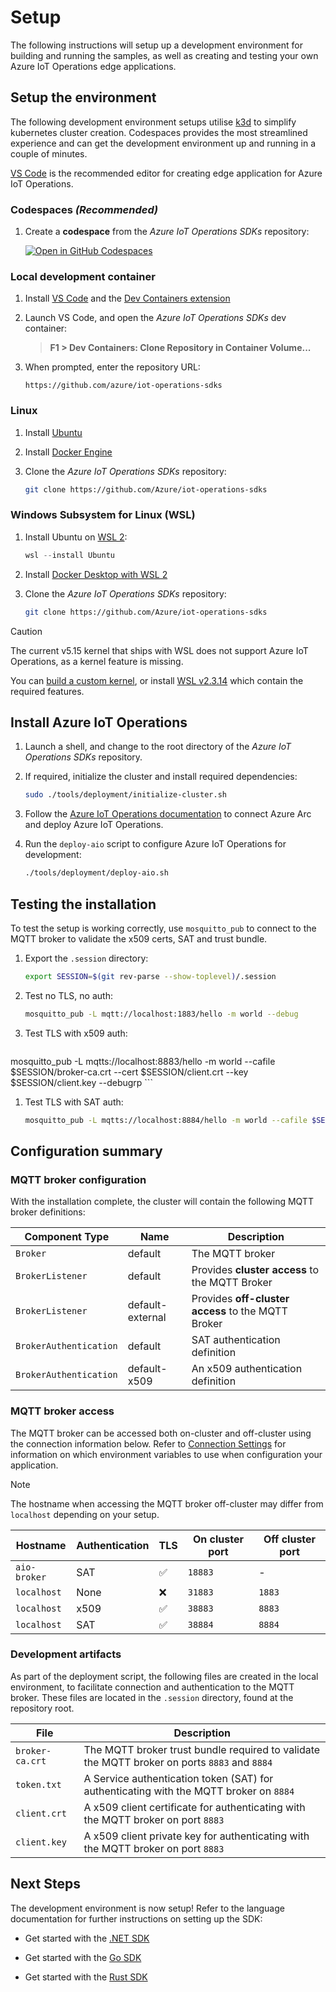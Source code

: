 # Setup

The following instructions will setup up a development environment for building and running the samples, as well as creating and testing your own Azure IoT Operations edge applications.

## Setup the environment

The following development environment setups utilise [k3d](https://k3d.io/#what-is-k3d) to simplify kubernetes cluster creation. Codespaces provides the most streamlined experience and can get the development environment up and running in a couple of minutes.

[VS Code](https://code.visualstudio.com/) is the recommended editor for creating edge application for Azure IoT Operations.

### Codespaces *(Recommended)*

1. Create a **codespace** from the *Azure IoT Operations SDKs* repository:

    [![Open in GitHub Codespaces](https://github.com/codespaces/badge.svg)](https://codespaces.new/Azure/iot-operations-sdks?quickstart=1&editor=vscode)

### Local development container

1. Install [VS Code](https://code.visualstudio.com/) and the [Dev Containers extension](https://marketplace.visualstudio.com/items?itemName=ms-vscode-remote.remote-containers)

1. Launch VS Code, and open the *Azure IoT Operations SDKs* dev container:

    > **F1 > Dev Containers: Clone Repository in Container Volume...**

1. When prompted, enter the repository URL:

    ```
    https://github.com/azure/iot-operations-sdks
    ```

### Linux

1. Install [Ubuntu](https://ubuntu.com/download/desktop)

1. Install [Docker Engine](https://docs.docker.com/engine/install/ubuntu/)

1. Clone the *Azure IoT Operations SDKs* repository:

    ```bash
    git clone https://github.com/Azure/iot-operations-sdks
    ```

### Windows Subsystem for Linux (WSL)

1. Install Ubuntu on [WSL 2](https://learn.microsoft.com/windows/wsl/install):

    ```powershell
    wsl --install Ubuntu
    ```

1. Install [Docker Desktop with WSL 2](https://docs.docker.com/desktop/features/wsl/)

1. Clone the *Azure IoT Operations SDKs* repository:

    ```bash
    git clone https://github.com/Azure/iot-operations-sdks
    ```

> [!CAUTION]
> The current v5.15 kernel that ships with WSL does not support Azure IoT Operations, as a kernel feature is missing.
>
> You can [build a custom kernel](https://learn.microsoft.com/community/content/wsl-user-msft-kernel-v6), or install [WSL v2.3.14](https://github.com/microsoft/WSL/releases/tag/2.3.14) which contain the required features.

## Install Azure IoT Operations

1. Launch a shell, and change to the root directory of the *Azure IoT Operations SDKs* repository.

1. If required, initialize the cluster and install required dependencies:

    ```bash
    sudo ./tools/deployment/initialize-cluster.sh
    ```

1. Follow the [Azure IoT Operations documentation](https://learn.microsoft.com/azure/iot-operations/get-started-end-to-end-sample/quickstart-deploy?tabs=codespaces#connect-cluster-to-azure-arc) to connect Azure Arc and deploy Azure IoT Operations.

1. Run the `deploy-aio` script to configure Azure IoT Operations for development:

    ```bash
    ./tools/deployment/deploy-aio.sh
    ```

## Testing the installation

To test the setup is working correctly, use `mosquitto_pub` to connect to the MQTT broker to validate the x509 certs, SAT and trust bundle.

1. Export the `.session` directory:

    ```bash
    export SESSION=$(git rev-parse --show-toplevel)/.session
    ```

1. Test no TLS, no auth:

    ```bash
    mosquitto_pub -L mqtt://localhost:1883/hello -m world --debug
    ```

1. Test TLS with x509 auth:

    ```bash
 mosquitto_pub -L mqtts://localhost:8883/hello -m world --cafile $SESSION/broker-ca.crt --cert $SESSION/client.crt --key $SESSION/client.key --debugrp
    ```

1. Test TLS with SAT auth:

    ```bash
    mosquitto_pub -L mqtts://localhost:8884/hello -m world --cafile $SESSION/broker-ca.crt -D CONNECT authentication-method K8S-SAT -D CONNECT authentication-data $(cat $SESSION/token.txt) --debug
    ```

## Configuration summary

### MQTT broker configuration

 With the installation complete, the cluster will contain the following MQTT broker definitions:

| Component Type | Name | Description
|-|-|-|
| `Broker` | default | The MQTT broker |
| `BrokerListener` | default | Provides **cluster access** to the MQTT Broker |
| `BrokerListener` | default-external | Provides **off-cluster access** to the MQTT Broker |
| `BrokerAuthentication` | default | SAT authentication definition
| `BrokerAuthentication` | default-x509 | An x509 authentication definition

### MQTT broker access

The MQTT broker can be accessed both on-cluster and off-cluster using the connection information below. Refer to [ Connection Settings](https://github.com/Azure/iot-operations-sdks/blob/main/doc/reference/connection-settings.md) for information on which environment variables to use when configuration your application.

> [!NOTE]
>
> The hostname when accessing the MQTT broker off-cluster may differ from `localhost` depending on your setup.

| Hostname | Authentication | TLS | On cluster port | Off cluster port |
|-|-|-|-|-|
| `aio-broker` | SAT | :white_check_mark: | `18883` | - | 
| `localhost` | None | :x: | `31883` | `1883` |
| `localhost` | x509 | :white_check_mark: | `38883` | `8883` |
| `localhost` | SAT | :white_check_mark: | `38884` | `8884` |


### Development artifacts

As part of the deployment script, the following files are created in the local environment, to facilitate connection and authentication to the MQTT broker. These files are located in the `.session` directory, found at the repository root.

| File | Description |
|-|-|
| `broker-ca.crt` | The MQTT broker trust bundle required to validate the MQTT broker on ports `8883` and `8884`
| `token.txt` | A Service authentication token (SAT) for authenticating with the MQTT broker on `8884`
| `client.crt` | A x509 client certificate for authenticating with the MQTT broker on port `8883`
| `client.key` | A x509 client private key for authenticating with the MQTT broker on port `8883`

## Next Steps

The development environment is now setup! Refer to the language documentation for further instructions on setting up the SDK:

* Get started with the [.NET SDK ](/dotnet/)

* Get started with the [Go SDK](/go/)

* Get started with the [Rust SDK](/rust/)
